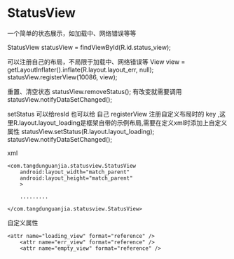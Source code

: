 # StatusView
一个简单的状态展示，如加载中、网络错误等等


StatusView statusView = findViewById(R.id.status_view);

可以注册自己的布局，不局限于加载中、网络错误等
View view = getLayoutInflater().inflate(R.layout.layout_err, null);
statusView.registerView(10086, view);

重置、清空状态
statusView.removeStatus();
有改变就需要调用
statusView.notifyDataSetChanged();

setStatus 可以给resId 也可以给 自己 registerView 注册自定义布局时的 key ,这里R.layout.layout_loading是框架自带的示例布局,需要在定义xml时添加上自定义属性
statusView.setStatus(R.layout.layout_loading);
statusView.notifyDataSetChanged();


xml 

    <com.tangdunguanjia.statusview.StatusView
        android:layout_width="match_parent"
        android:layout_height="match_parent"
        >
		
		.........
		
    </com.tangdunguanjia.statusview.StatusView>

自定义属性 

	<attr name="loading_view" format="reference" />
        <attr name="err_view" format="reference" />
        <attr name="empty_view" format="reference" />
 
